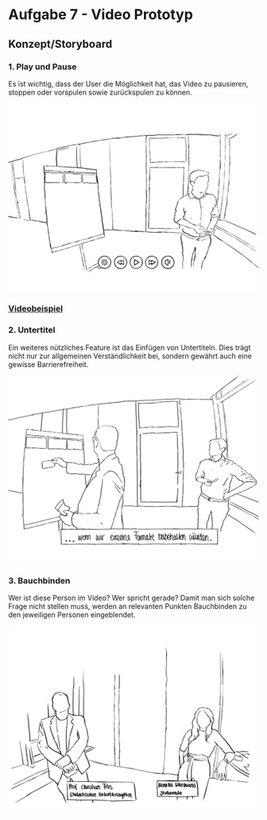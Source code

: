 <h1>Aufgabe 7 - Video Prototyp</h1>


<h2>Konzept/Storyboard</h2>

<h3>1. Play und Pause</h3>
Es ist wichtig, dass der User die Möglichkeit hat, das Video zu pausieren, stoppen oder vorspulen sowie zurückspulen zu können.
<p align="center">
    <img src="./Play.png">
</p>

<a href="https://www.youtube.com/watch?v=8eWSGiFbizE&ab_channel=DanielHollenbach"><h3>Videobeispiel</h3></a>
<h3>2. Untertitel</h3>
Ein weiteres nützliches Feature ist das Einfügen von Untertiteln. Dies trägt nicht nur zur allgemeinen Verständlichkeit bei, sondern gewährt auch eine gewisse Barrierefreiheit.
<p align="center">
    <img src="./sub.png">
</p>

<h3>3. Bauchbinden</h3>
Wer ist diese Person im Video? Wer spricht gerade? Damit man sich solche Frage nicht stellen muss, werden an relevanten Punkten Bauchbinden zu den jeweiligen Personen eingeblendet.
<p align="center">
    <img src="./third.png">
</p>
